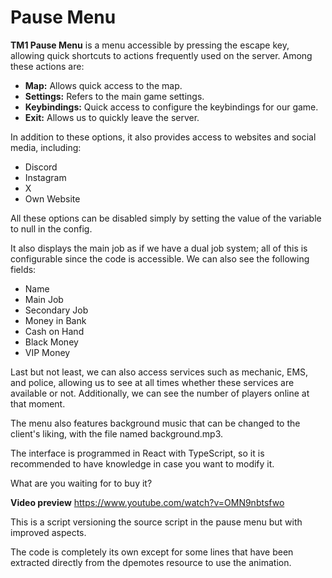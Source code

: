 # Pause Menu

**TM1 Pause Menu** is a menu accessible by pressing the escape key, allowing quick shortcuts to actions frequently used on the server. Among these actions are:

* **Map:** Allows quick access to the map.
* **Settings:** Refers to the main game settings.
* **Keybindings:** Quick access to configure the keybindings for our game.
* **Exit:** Allows us to quickly leave the server.

In addition to these options, it also provides access to websites and social media, including:

* Discord
* Instagram
* X
* Own Website

All these options can be disabled simply by setting the value of the variable to null in the config.

It also displays the main job as if we have a dual job system; all of this is configurable since the code is accessible. We can also see the following fields:

* Name
* Main Job
* Secondary Job
* Money in Bank
* Cash on Hand
* Black Money
* VIP Money

Last but not least, we can also access services such as mechanic, EMS, and police, allowing us to see at all times whether these services are available or not. Additionally, we can see the number of players online at that moment.

The menu also features background music that can be changed to the client's liking, with the file named background.mp3.

The interface is programmed in React with TypeScript, so it is recommended to have knowledge in case you want to modify it.

What are you waiting for to buy it?

**Video preview**
https://www.youtube.com/watch?v=OMN9nbtsfwo

This is a script versioning the source script in the pause menu but with improved aspects.

The code is completely its own except for some lines that have been extracted directly from the dpemotes resource to use the animation.

